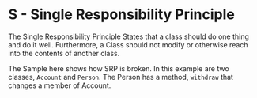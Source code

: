 # S - Single Responsibility Principle

The Single Responsibility Principle States that a class should do one thing and do it well. Furthermore, a Class should not modify or otherwise reach into the contents of another class.

The Sample here shows how SRP is broken. In this example are two classes, `Account` and `Person`. The Person has a method, `withdraw` that changes a member of Account.
